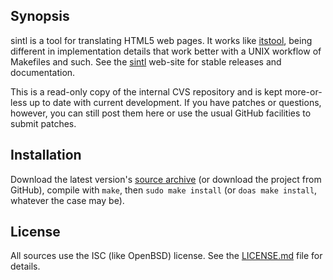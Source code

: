 ## Synopsis

sintl is a tool for translating HTML5 web pages.  It works like
[itstool](http://itstool.org/), being different in implementation
details that work better with a UNIX workflow of Makefiles and such.
See the [sintl](https://kristaps.bsd.lv/sintl) web-site for stable
releases and documentation.

This is a read-only copy of the internal CVS repository and is kept
more-or-less up to date with current development.  If you have patches
or questions, however, you can still post them here or use the usual
GitHub facilities to submit patches.

## Installation

Download the latest version's 
[source archive](https://kristaps.bsd.lv/sintl/snapshots/sintl.tar.gz) 
(or download the project from GitHub), 
compile with `make`, then `sudo make install` (or `doas make install`,
whatever the case may be).

## License

All sources use the ISC (like OpenBSD) license.
See the [LICENSE.md](LICENSE.md) file for details.
